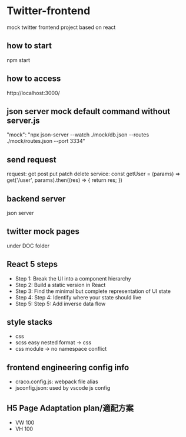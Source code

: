 # Twitter-frontend
mock twitter frontend project based on react


## how to start
npm start

## how to access
http://localhost:3000/

## json server mock default command without server.js
"mock": "npx json-server --watch ./mock/db.json --routes ./mock/routes.json --port 3334"


## send request
request: get post put patch delete
service: const getUser = (params) => get('/user', params).then((res) => {
  return res;
})

## backend server
json server

## twitter mock pages
under DOC folder


## React 5 steps
- Step 1: Break the UI into a component hierarchy 
- Step 2: Build a static version in React 
- Step 3: Find the minimal but complete representation of UI state 
- Step 4: Step 4: Identify where your state should live 
- Step 5: Step 5: Add inverse data flow 


## style stacks
- css 
- scss easy nested format -> css
- css module -> no namespace conflict


## frontend engineering config info
- craco.config.js: webpack file alias
- jsconfig.json: used by vscode js config

## H5 Page Adaptation plan/適配方案
- VW 100
- VH 100